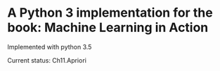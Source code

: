 # A Python 3 implementation for the book: Machine Learning in Action

Implemented with python 3.5

Current status: Ch11.Apriori
